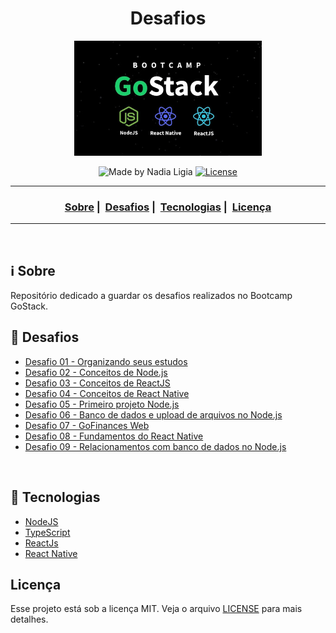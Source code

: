<h1 align="center">Desafios</h1>
<p align="center">
  <img src="assets/logo.jpg" width="300" heigth="300">
</p>


<p align="center">
  <img alt="Made by Nadia Ligia" src="https://img.shields.io/badge/made%20by-Nadia%20Ligia-informational">
  
  <a href="license.md">
  <img alt="License" src="https://img.shields.io/badge/License-MIT-informational">
  </a>
</p>

___

<h3 align="center">
  <a href="#information_source-sobre">Sobre</a>&nbsp;|&nbsp;
  <a href="#book-desafios">Desafios</a>&nbsp;|&nbsp;
  <a href="#rocket-tecnologias-frameworks-dependencias">Tecnologias</a>&nbsp;|&nbsp;
  <a href="#licença">Licença</a>
</h3>

___

<br>

## :information_source: Sobre

Repositório dedicado a guardar os desafios realizados no Bootcamp GoStack.

## :book: Desafios

- [Desafio 01 - Organizando seus estudos](https://www.notion.so/Cronogramas-7ba697deb179460094e4b6a213e044e3)
- [Desafio 02 - Conceitos de Node.js](https://github.com/nlnadialigia/desafio-conceitos-node.git)
- [Desafio 03 - Conceitos de ReactJS](https://github.com/nlnadialigia/desafio-conceitos-reactjs.git)
- [Desafio 04 - Conceitos de React Native](https://github.com/nlnadialigia/desafio-conceitos-react-native.git)
- [Desafio 05 - Primeiro projeto Node.js](https://github.com/nlnadialigia/desafio-fundamentos-nodejs.git)
- [Desafio 06 - Banco de dados e upload de arquivos no Node.js](https://github.com/nlnadialigia/desafio-database-upload.git)
- [Desafio 07 - GoFinances Web](https://github.com/nlnadialigia/desafio-fundamentos-reactjs.git)
- [Desafio 08 - Fundamentos do React Native](https://github.com/nlnadialigia/desafio-fundamentos-react-native.git)
- [Desafio 09 - Relacionamentos com banco de dados no Node.js](https://github.com/nlnadialigia/desafio-typeorm-relations.git)

<br>

## :rocket: Tecnologias

- [NodeJS](https://nodejs.org/en/)
- [TypeScript](https://www.typescriptlang.org/)
- [ReactJs](https://pt-br.reactjs.org/)
- [React Native](https://reactnative.dev)

## Licença 

Esse projeto está sob a licença MIT. Veja o arquivo [LICENSE](LICENSE) para mais detalhes.
